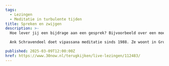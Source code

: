 ```yaml
---
tags:
  - Lezingen
  - Meditatie in turbulente tijden
title: Spreken en zwijgen
description: >-
  Hoe lever jij een bijdrage aan een gesprek? Bijvoorbeeld over een moeilijk onderwerp als klimaatverandering…

  Ank Schravendeel doet vipassana meditatie sinds 1988. Ze woont in Groningen en is betrokken bij het Vipassana centrum daar. Ze begeleidt een sangha in Leeuwarden en is docent aan de Dhamma Verdiepings Cursus. Ze geeft intensieve vipassana retraites, deze zomer een tiendaagse in augustus.

published: 2025-03-09T12:00:00Z
href: https://www.30now.nl/terugkijken/live-lezingen/112483/
---
```

